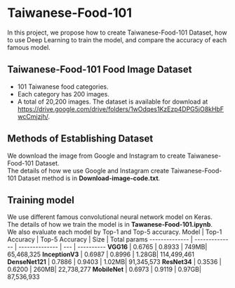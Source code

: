 # Taiwanese-Food-101
In this project, we propose how to create Taiwanese-Food-101 Dataset, how to use Deep Learning to train the model, and compare the accuracy of each famous model.
## Taiwanese-Food-101 Food Image Dataset
* 101 Taiwanese food categories.
* Each category has 200 images.
* A total of 20,200 images.
The dataset is available for download at https://drive.google.com/drive/folders/1wOdqes1KzEzp4DPG5jO8kHbFwcCmjzjh/.
## Methods of Establishing Dataset
We download the image from Google and Instagram to create Taiwanese-Food-101 Dataset. <br>
The details of how we use Google and Instagram create Taiwanese-Food-101 Dataset method is in **Download-image-code.txt**.
## Training model
We use different famous convolutional neural network model on Keras. <br>
The details of how we train the model is in **Tawanese-Food-101.ipynb**. <br>
We also evaluate each model by Top-1 and Top-5 accuracy.
Model           | Top-1 Accuracy  | Top-5 Accuracy  | Size | Total params
--------------  | --------------  | --------------  | ---  | ----------
**VGG16**       |      0.6765     |      0.8933     | 749MB| 65,468,325
**InceptionV3** |      0.6987     |      0.8996     |  1.28GB| 114,499,461
**DenseNet121** |      0.7886     |      0.9403     |  1.02MB| 91,345,573
**ResNet34**    |      0.3536     |      0.6200     |  260MB| 22,738,277
**MobileNet**   |      0.6973     |      0.9119     |  0.97GB| 87,536,933
